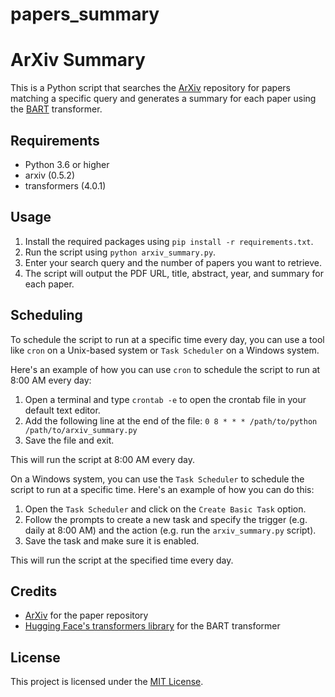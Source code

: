 # papers_summary
# ArXiv Summary

This is a Python script that searches the [ArXiv](https://arxiv.org/) repository for papers matching a specific query and generates a summary for each paper using the [BART](https://huggingface.co/transformers/model_doc/bart.html) transformer.

## Requirements

- Python 3.6 or higher
- arxiv (0.5.2)
- transformers (4.0.1)

## Usage

1. Install the required packages using `pip install -r requirements.txt`.
2. Run the script using `python arxiv_summary.py`.
3. Enter your search query and the number of papers you want to retrieve.
4. The script will output the PDF URL, title, abstract, year, and summary for each paper.

## Scheduling

To schedule the script to run at a specific time every day, you can use a tool like `cron` on a Unix-based system or `Task Scheduler` on a Windows system.

Here's an example of how you can use `cron` to schedule the script to run at 8:00 AM every day:

1. Open a terminal and type `crontab -e` to open the crontab file in your default text editor.
2. Add the following line at the end of the file: `0 8 * * * /path/to/python /path/to/arxiv_summary.py`
3. Save the file and exit.

This will run the script at 8:00 AM every day.

On a Windows system, you can use the `Task Scheduler` to schedule the script to run at a specific time. Here's an example of how you can do this:

1. Open the `Task Scheduler` and click on the `Create Basic Task` option.
2. Follow the prompts to create a new task and specify the trigger (e.g. daily at 8:00 AM) and the action (e.g. run the `arxiv_summary.py` script).
3. Save the task and make sure it is enabled.

This will run the script at the specified time every day.

## Credits

- [ArXiv](https://arxiv.org/) for the paper repository
- [Hugging Face's transformers library](https://huggingface.co/transformers/) for the BART transformer

## License

This project is licensed under the [MIT License](LICENSE).
